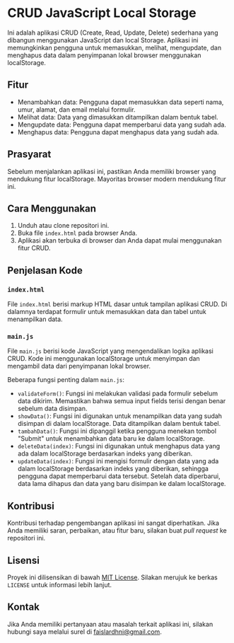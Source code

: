 # CRUD JavaScript Local Storage

Ini adalah aplikasi CRUD (Create, Read, Update, Delete) sederhana yang dibangun menggunakan JavaScript dan local Storage. Aplikasi ini memungkinkan pengguna untuk memasukkan, melihat, mengupdate, dan menghapus data dalam penyimpanan lokal browser menggunakan localStorage.

## Fitur

- Menambahkan data: Pengguna dapat memasukkan data seperti nama, umur, alamat, dan email melalui formulir.
- Melihat data: Data yang dimasukkan ditampilkan dalam bentuk tabel.
- Mengupdate data: Pengguna dapat memperbarui data yang sudah ada.
- Menghapus data: Pengguna dapat menghapus data yang sudah ada.

## Prasyarat

Sebelum menjalankan aplikasi ini, pastikan Anda memiliki browser yang mendukung fitur localStorage. Mayoritas browser modern mendukung fitur ini.

## Cara Menggunakan

1. Unduh atau clone repositori ini.
2. Buka file `index.html` pada browser Anda.
3. Aplikasi akan terbuka di browser dan Anda dapat mulai menggunakan fitur CRUD.

## Penjelasan Kode

### `index.html`

File `index.html` berisi markup HTML dasar untuk tampilan aplikasi CRUD. Di dalamnya terdapat formulir untuk memasukkan data dan tabel untuk menampilkan data.

### `main.js`

File `main.js` berisi kode JavaScript yang mengendalikan logika aplikasi CRUD. Kode ini menggunakan localStorage untuk menyimpan dan mengambil data dari penyimpanan lokal browser.

Beberapa fungsi penting dalam `main.js`:

- `validateForm()`: Fungsi ini melakukan validasi pada formulir sebelum data dikirim. Memastikan bahwa semua input fields terisi dengan benar sebelum data disimpan.
- `showData()`: Fungsi ini digunakan untuk menampilkan data yang sudah disimpan di dalam localStorage. Data ditampilkan dalam bentuk tabel.
- `tambahData()`: Fungsi ini dipanggil ketika pengguna menekan tombol "Submit" untuk menambahkan data baru ke dalam localStorage.
- `deleteData(index)`: Fungsi ini digunakan untuk menghapus data yang ada dalam localStorage berdasarkan indeks yang diberikan.
- `updateData(index)`: Fungsi ini mengisi formulir dengan data yang ada dalam localStorage berdasarkan indeks yang diberikan, sehingga pengguna dapat memperbarui data tersebut. Setelah data diperbarui, data lama dihapus dan data yang baru disimpan ke dalam localStorage.

## Kontribusi

Kontribusi terhadap pengembangan aplikasi ini sangat diperhatikan. Jika Anda memiliki saran, perbaikan, atau fitur baru, silakan buat _pull request_ ke repositori ini.

## Lisensi

Proyek ini dilisensikan di bawah [MIT License](https://opensource.org/licenses/MIT). Silakan merujuk ke berkas `LICENSE` untuk informasi lebih lanjut.

## Kontak

Jika Anda memiliki pertanyaan atau masalah terkait aplikasi ini, silakan hubungi saya melalui surel di faislardhni@gmail.com.
